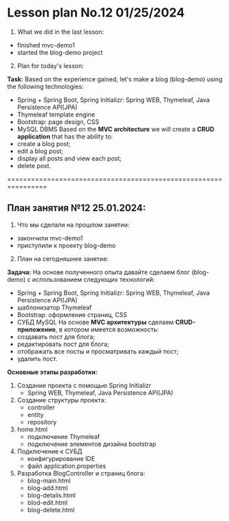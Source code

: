 # Lesson plan No.12 01/25/2024

1. What we did in the last lesson:
- finished mvc-demo1
- started the blog-demo project

2. Plan for today's lesson:

**Task:**
Based on the experience gained, let's make a blog (blog-demo) using the following technologies:
- Spring + Spring Boot, Spring Initializr: Spring WEB, Thymeleaf, Java Persistence API(JPA)
- Thymeleaf template engine
- Bootstrap: page design, CSS
- MySQL DBMS
  Based on the **MVC architecture** we will create a **CRUD application** that has the ability to:
- create a blog post;
- edit a blog post;
- display all posts and view each post;
- delete post.

================================================================

## План занятия №12 25.01.2024:

1. Что мы сделали на прошлом занятии:
- закончили mvc-demo1 
- приступили к проекту blog-demo

2. План на сегодняшнее занятие:

**Задача:**
На основе полученного опыта давайте сделаем блог (blog-demo) с использованием следующих технологий:
- Spring + Spring Boot, Spring Initializr: Spring WEB, Thymeleaf, Java Persistence API(JPA)
- шаблонизатор Thymeleaf
- Bootstrap: оформление страниц, CSS
- СУБД MySQL
На основе **MVC архитектуры** сделаем **CRUD-приложение**, в котором имеется возможность:
- создавать пост для блога;
- редактировать пост для блога;
- отображать все посты и просматривать каждый пост;
- удалить пост.

**Основные этапы разработки:**
1. Создание проекта с помощью Spring Initializr
   - Spring WEB, Thymeleaf, Java Persistence API(JPA)
2. Создание структуры проекта:
   - controller
   - entity
   - repository
3. home.html
   - подключение Thymeleaf
   - подключение элементов дизайна bootstrap
4. Подключение к СУБД 
   - конфигурирование IDE
   - файл application.properties
5. Разработка BlogController и страниц блога:
   - blog-main.html
   - blog-add.html
   - blog-details.html
   - blod-edit.html
   - blog-delete.html





